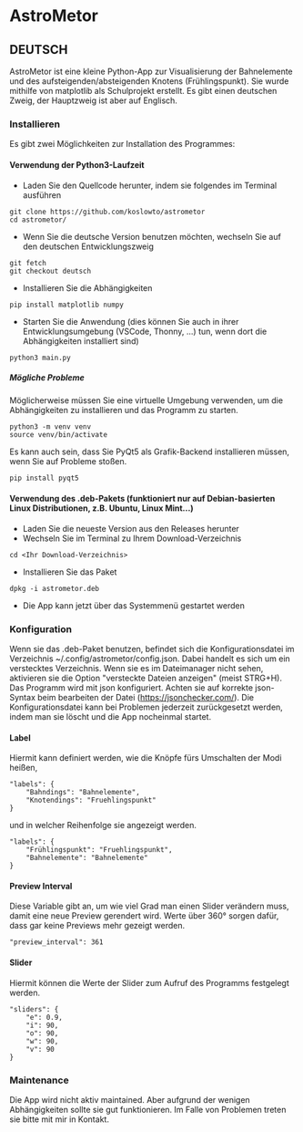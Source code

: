 # AstroMetor

## DEUTSCH

AstroMetor ist eine kleine Python-App zur Visualisierung der Bahnelemente und des aufsteigenden/absteigenden Knotens (Frühlingspunkt). Sie wurde mithilfe von matplotlib als Schulprojekt erstellt. Es gibt einen deutschen Zweig, der Hauptzweig ist aber auf Englisch.
### Installieren
Es gibt zwei Möglichkeiten zur Installation des Programmes:
#### Verwendung der Python3-Laufzeit
* Laden Sie den Quellcode herunter, indem sie folgendes im Terminal ausführen
```
git clone https://github.com/koslowto/astrometor
cd astrometor/
```
* Wenn Sie die deutsche Version benutzen möchten, wechseln Sie auf den deutschen Entwicklungszweig
```
git fetch
git checkout deutsch
```
* Installieren Sie die Abhängigkeiten
```
pip install matplotlib numpy
```
* Starten Sie die Anwendung (dies können Sie auch in ihrer Entwicklungsumgebung (VSCode, Thonny, ...) tun, wenn dort die Abhängigkeiten installiert sind)
```
python3 main.py
```
##### Mögliche Probleme
Möglicherweise müssen Sie eine virtuelle Umgebung verwenden, um die Abhängigkeiten zu installieren und das Programm zu starten.
```
python3 -m venv venv
source venv/bin/activate
```
Es kann auch sein, dass Sie PyQt5 als Grafik-Backend installieren müssen, wenn Sie auf Probleme stoßen.

```
pip install pyqt5
``` 
#### Verwendung des .deb-Pakets (funktioniert nur auf Debian-basierten Linux Distributionen, z.B. Ubuntu, Linux Mint...)
* Laden Sie die neueste Version aus den Releases herunter
* Wechseln Sie im Terminal zu Ihrem Download-Verzeichnis
```
cd <Ihr Download-Verzeichnis>
```
* Installieren Sie das Paket
```
dpkg -i astrometor.deb
```
* Die App kann jetzt über das Systemmenü gestartet werden
### Konfiguration
Wenn sie das .deb-Paket benutzen, befindet sich die Konfigurationsdatei im Verzeichnis ~/.config/astrometor/config.json. Dabei handelt es sich um ein verstecktes Verzeichnis. Wenn sie es im Dateimanager nicht sehen, aktivieren sie die Option "versteckte Dateien anzeigen" (meist STRG+H).
Das Programm wird mit json konfiguriert. Achten sie auf korrekte json-Syntax beim bearbeiten der Datei (https://jsonchecker.com/). Die Konfigurationsdatei kann bei Problemen jederzeit zurückgesetzt werden, indem man sie löscht und die App nocheinmal startet.
#### Label
Hiermit kann definiert werden, wie die Knöpfe fürs Umschalten der Modi heißen,
```
"labels": {
    "Bahndings": "Bahnelemente",
    "Knotendings": "Fruehlingspunkt"
}
```
und in welcher Reihenfolge sie angezeigt werden.
```
"labels": {
    "Frühlingspunkt": "Fruehlingspunkt",
    "Bahnelemente": "Bahnelemente"
}
```
#### Preview Interval
Diese Variable gibt an, um wie viel Grad man einen Slider verändern muss, damit eine neue Preview gerendert wird. Werte über 360° sorgen dafür, dass gar keine Previews mehr gezeigt werden.
```
"preview_interval": 361
```
#### Slider
Hiermit können die Werte der Slider zum Aufruf des Programms festgelegt werden.
```
"sliders": {
    "e": 0.9,
    "i": 90,
    "o": 90,
    "w": 90,
    "v": 90
}
```
### Maintenance
Die App wird nicht aktiv maintained. Aber aufgrund der wenigen Abhängigkeiten sollte sie gut funktionieren. Im Falle von Problemen treten sie bitte mit mir in Kontakt.
